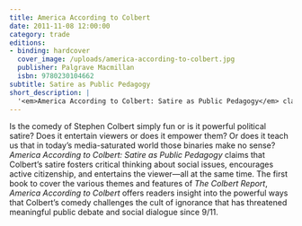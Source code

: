 ```yaml
---
title: America According to Colbert
date: 2011-11-08 12:00:00
category: trade
editions:
- binding: hardcover
  cover_image: /uploads/america-according-to-colbert.jpg
  publisher: Palgrave Macmillan
  isbn: 9780230104662
subtitle: Satire as Public Pedagogy
short_description: |
  '<em>America According to Colbert: Satire as Public Pedagogy</em> claims that Colbert’s satire fosters critical thinking about social issues, encourages active citizenship, and entertains the viewer—all at the same time.'
---
```

Is the comedy of Stephen Colbert simply fun or is it powerful political satire? Does it entertain viewers or does it empower them? Or does it teach us that in today’s media-saturated world those binaries make no sense? <em>America According to Colbert: Satire as Public Pedagogy</em> claims that Colbert’s satire fosters critical thinking about social issues, encourages active citizenship, and entertains the viewer—all at the same time. The first book to cover the various themes and features of <em>The Colbert Report</em>, <em>America According to Colbert</em> offers readers insight into the powerful ways that Colbert’s comedy challenges the cult of ignorance that has threatened meaningful public debate and social dialogue since 9/11.
